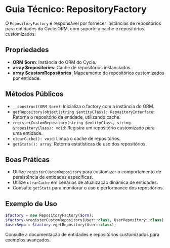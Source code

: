 # Guia Técnico: RepositoryFactory

O `RepositoryFactory` é responsável por fornecer instâncias de repositórios para entidades do Cycle ORM, com suporte a cache e repositórios customizados.

## Propriedades
- **ORM $orm**: Instância do ORM do Cycle.
- **array $repositories**: Cache de repositórios instanciados.
- **array $customRepositories**: Mapeamento de repositórios customizados por entidade.

## Métodos Públicos
- `__construct(ORM $orm)`: Inicializa o factory com a instância do ORM.
- `getRepository(object|string $entityClass): RepositoryInterface`: Retorna o repositório da entidade, utilizando cache.
- `registerCustomRepository(string $entityClass, string $repositoryClass): void`: Registra um repositório customizado para uma entidade.
- `clearCache(): void`: Limpa o cache de repositórios.
- `getStats(): array`: Retorna estatísticas de uso dos repositórios.

## Boas Práticas
- Utilize `registerCustomRepository` para customizar o comportamento de persistência de entidades específicas.
- Utilize `clearCache` em cenários de atualização dinâmica de entidades.
- Consulte `getStats` para monitorar o uso e performance dos repositórios.

## Exemplo de Uso
```php
$factory = new RepositoryFactory($orm);
$factory->registerCustomRepository(User::class, UserRepository::class);
$userRepo = $factory->getRepository(User::class);
```

Consulte a documentação de entidades e repositórios customizados para exemplos avançados.
